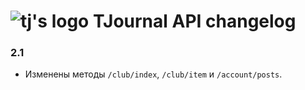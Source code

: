 # ![tj's logo](http://tjournal.ru/static/main/img/logos/logo-github-markdown.png) TJournal API changelog

### 2.1
- Изменены методы `/club/index`, `/club/item` и `/account/posts`.